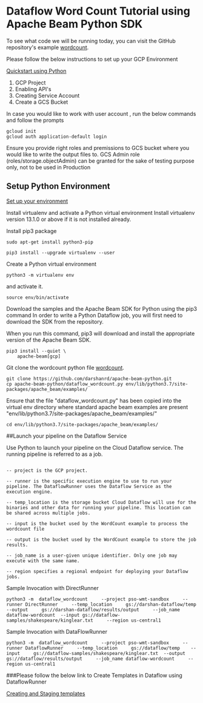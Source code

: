 # Dataflow Word Count Tutorial using Apache Beam Python SDK

To see what code we will be running today, you can visit the GitHub repository's example [wordcount](https://github.com/darshanrd/apache-beam-python/blob/main/dataflow_wordcount.py).

Please follow the below instructions to set up your GCP Environment

[Quickstart using Python](https://cloud.google.com/dataflow/docs/quickstarts/quickstart-python)

1. GCP Project 
2. Enabling API's 
3. Creating Service Account 
4. Create a GCS Bucket

In case you would like to work with user account , run the below commands and follow the prompts

```
gcloud init
gcloud auth application-default login
```

Ensure you provide right roles and premissions to GCS bucket where you would like to write the output files to. GCS Admin role (roles/storage.objectAdmin) can be granted for the sake of testing purpose only, not to be used in Production

## Setup Python Environment

[Set up your environment](https://cloud.google.com/dataflow/docs/quickstarts/quickstart-python#set-up-your-environment)

Install virtualenv and activate a Python virtual environment
Install virtualenv version 13.1.0 or above if it is not installed already.

Install pip3 package

```
sudo apt-get install python3-pip
```

```
pip3 install --upgrade virtualenv --user
```

Create a Python virtual environment

```
python3 -m virtualenv env
```

and activate it.

```
source env/bin/activate
```

Download the samples and the Apache Beam SDK for Python using the pip3 command
In order to write a Python Dataflow job, you will first need to download the SDK from the repository.

When you run this command, pip3 will download and install the appropriate version of the Apache Beam SDK.

```
pip3 install --quiet \
    apache-beam[gcp]
```

Git clone the wordcount python file
[wordcount](https://github.com/darshanrd/apache-beam-python/blob/main/dataflow_wordcount.py).

```
git clone https://github.com/darshanrd/apache-beam-python.git
cp apache-beam-python/dataflow_wordcount.py env/lib/python3.7/site-packages/apache_beam/examples/
```

Ensure that the file "dataflow_wordcount.py" has been copied into the virtual env directory where standard apache beam examples are present "env/lib/python3.7/site-packages/apache_beam/examples/"

```
cd env/lib/python3.7/site-packages/apache_beam/examples/
```

##Launch your pipeline on the Dataflow Service

Use Python to launch your pipeline on the Cloud Dataflow service. The running pipeline is referred to as a job.

```python3 -m  dataflow_wordcount     --project <pass_project_id>     --runner DataflowRunner     --temp_location     <pass_gcs_bucket_temp_path>     --input     <pass_gcs_bucket_input_path>  --output     <pass_gcs_bucket_output_path>    --job_name <name_of_the_job>     --region <pass_region>

-- project is the GCP project.

-- runner is the specific execution engine to use to run your pipeline. The DataflowRunner uses the Dataflow Service as the execution engine.

-- temp_location is the storage bucket Cloud Dataflow will use for the binaries and other data for running your pipeline. This location can be shared across multiple jobs.

-- input is the bucket used by the WordCount example to process the wordcount file

-- output is the bucket used by the WordCount example to store the job results.

-- job_name is a user-given unique identifier. Only one job may execute with the same name.

-- region specifies a regional endpoint for deploying your Dataflow jobs.
```

Sample Invocation with DirectRunner
```
python3 -m  dataflow_wordcount     --project pso-wmt-sandbox     --runner DirectRunner     --temp_location     gs://darshan-dataflow/temp     --output     gs://darshan-dataflow/results/output     --job_name dataflow-wordcount  --input gs://dataflow-samples/shakespeare/kinglear.txt     --region us-central1
```

Sample Invocation with DataFlowRunner

```
python3 -m  dataflow_wordcount     --project pso-wmt-sandbox     --runner DataflowRunner     --temp_location     gs://dataflow/temp    --input     gs://dataflow-samples/shakespeare/kinglear.txt  --output     gs://dataflow/results/output     --job_name dataflow-wordcount     --region us-central1
```


###Please follow the below link to Create Templates in Dataflow using DataflowRunner

[Creating and Staging templates](https://cloud.google.com/dataflow/docs/guides/templates/creating-templates#python)

